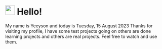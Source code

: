  <h1>
    <img src="https://emojis.slackmojis.com/emojis/images/1643510097/45343/hi.gif?1643510097" width="30"/> 
    Hello!
 </h1>
 <p>
    My name is Yeeyson and today is Tuesday, 15 August 2023
    Thanks for visiting my profile, I have some test projects going on others are done learning projects and others are real projects.
    Feel free to watch and use them.
 </p>